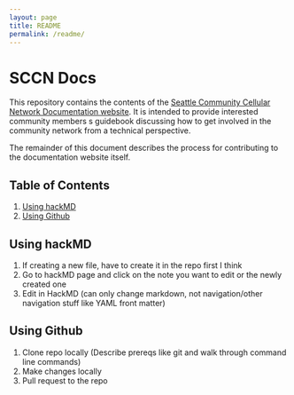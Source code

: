 ```yaml
---
layout: page
title: README
permalink: /readme/
---
```


# SCCN Docs
This repository contains the contents of the [Seattle Community Cellular Network Documentation website](https://anisa-su.github.io/sccn-documentation/). It is intended to provide interested community members s guidebook discussing how to get involved in the community network from a technical perspective.

The remainder of this document describes the process for contributing to the documentation website itself.

## Table of Contents
1. [Using hackMD](##using-hackMD) 
2. [Using Github](##using-Github)

## Using hackMD
1. If creating a new file, have to create it in the repo first I think
2. Go to hackMD page and click on the note you want to edit or the newly created one
3. Edit in HackMD (can only change markdown, not navigation/other navigation stuff like YAML front matter)

## Using Github
1. Clone repo locally (Describe prereqs like git and walk through command line commands)
2. Make changes locally
3. Pull request to the repo

